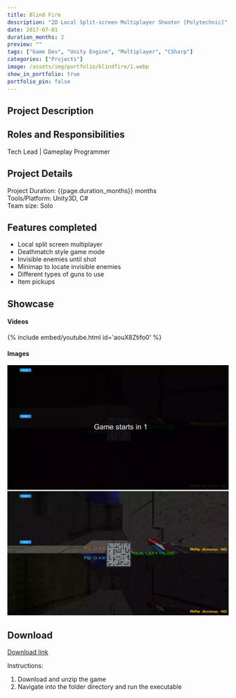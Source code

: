 ```yaml
---
title: Blind Fire 
description: "2D Local Split-screen Multiplayer Shooter [Polytechnic]"
date: 2017-07-01
duration_months: 2
preview: ""
tags: ["Game Dev", "Unity Engine", "Multiplayer", "CSharp"]
categories: ["Projects"]
image: /assets/img/portfolio/blindfire/1.webp
show_in_portfolio: true
portfolio_pin: false
---
```


## **Project Description**


## **Roles and Responsibilities**
Tech Lead | Gameplay Programmer  

## **Project Details**
Project Duration: {{page.duration_months}} months  
Tools/Platform: Unity3D, C#  
Team size: Solo  

## Features completed  
- Local split screen multiplayer
- Deathmatch style game mode
- Invisible enemies until shot
- Minimap to locate invisible enemies
- Different types of guns to use
- Item pickups

## **Showcase**
#### Videos  
{% include embed/youtube.html id='aouX8Ztifo0' %}  

#### Images  
![](/assets/img/portfolio/blindfire/2.webp)  
![](/assets/img/portfolio/blindfire/3.webp)  

## **Download**
[Download link](https://drive.google.com/file/d/1ojX0DB-tb6JFzU-l7fMPrk5EpGgMMP2-/view?usp=sharing)  

 Instructions:
 1. Download and unzip the game
 2. Navigate into the folder directory and run the executable
